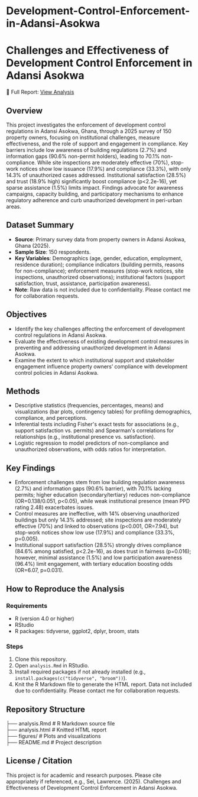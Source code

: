 # Development-Control-Enforcement-in-Adansi-Asokwa
# Challenges and Effectiveness of Development Control Enforcement in Adansi Asokwa

📄 Full Report: [View Analysis](analysis.html)

## Overview
This project investigates the enforcement of development control regulations in Adansi Asokwa, Ghana, through a 2025 survey of 150 property owners, focusing on institutional challenges, measure effectiveness, and the role of support and engagement in compliance. Key barriers include low awareness of building regulations (2.7%) and information gaps (90.6% non-permit holders), leading to 70.1% non-compliance. While site inspections are moderately effective (70%), stop-work notices show low issuance (17.9%) and compliance (33.3%), with only 14.3% of unauthorized cases addressed. Institutional satisfaction (28.5%) and trust (18.9% high) significantly boost compliance (p<2.2e-16), yet sparse assistance (1.5%) limits impact. Findings advocate for awareness campaigns, capacity building, and participatory mechanisms to enhance regulatory adherence and curb unauthorized development in peri-urban areas.

## Dataset Summary
- **Source**: Primary survey data from property owners in Adansi Asokwa, Ghana (2025).
- **Sample Size**: 150 respondents.
- **Key Variables**: Demographics (age, gender, education, employment, residence duration); compliance indicators (building permits, reasons for non-compliance); enforcement measures (stop-work notices, site inspections, unauthorized observations); institutional factors (support satisfaction, trust, assistance, participation awareness).
- **Note**: Raw data is not included due to confidentiality. Please contact me for collaboration requests.


## Objectives
- Identify the key challenges affecting the enforcement of development control regulations in Adansi Asokwa.
- Evaluate the effectiveness of existing development control measures in preventing and addressing unauthorized development in Adansi Asokwa.
- Examine the extent to which institutional support and stakeholder engagement influence property owners’ compliance with development control policies in Adansi Asokwa.


## Methods
- Descriptive statistics (frequencies, percentages, means) and visualizations (bar plots, contingency tables) for profiling demographics, compliance, and perceptions.
- Inferential tests including Fisher's exact tests for associations (e.g., support satisfaction vs. permits) and Spearman's correlations for relationships (e.g., institutional presence vs. satisfaction).
- Logistic regression to model predictors of non-compliance and unauthorized observations, with odds ratios for interpretation.

## Key Findings
- Enforcement challenges stem from low building regulation awareness (2.7%) and information gaps (90.6% barrier), with 70.1% lacking permits; higher education (secondary/tertiary) reduces non-compliance (OR=0.138/0.051, p<0.05), while weak institutional presence (mean PPD rating 2.48) exacerbates issues.
- Control measures are ineffective, with 14% observing unauthorized buildings but only 14.3% addressed; site inspections are moderately effective (70%) and linked to observations (p<0.001, OR=7.94), but stop-work notices show low use (17.9%) and compliance (33.3%, p=0.005).
- Institutional support satisfaction (28.5%) strongly drives compliance (84.6% among satisfied, p<2.2e-16), as does trust in fairness (p=0.016); however, minimal assistance (1.5%) and low participation awareness (96.4%) limit engagement, with tertiary education boosting odds (OR=6.07, p=0.031).



## How to Reproduce the Analysis
### Requirements
- R (version 4.0 or higher)
- RStudio
- R packages: tidyverse, ggplot2, dplyr, broom, stats

### Steps
1. Clone this repository.
2. Open `analysis.Rmd` in RStudio.
3. Install required packages if not already installed (e.g., `install.packages(c("tidyverse", "broom"))`).
4. Knit the R Markdown file to generate the HTML report.
Data not included due to confidentiality. Please contact me for collaboration requests.

## Repository Structure
├── analysis.Rmd         # R Markdown source file  
├── analysis.html        # Knitted HTML report  
├── figures/             # Plots and visualizations  
├── README.md            # Project description  

## License / Citation
This project is for academic and research purposes. Please cite appropriately if referenced, e.g., Sei, Lawrence. (2025). Challenges and Effectiveness of Development Control Enforcement in Adansi Asokwa.
